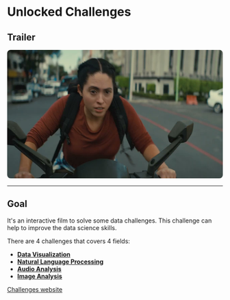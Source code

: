 # Unlocked Challenges

## Trailer

<a href="https://www.youtube.com/watch?v=amAcnesmUDI" target="_blank">
 <img src="./assets/img/00.jpg" alt="Watch the video" width="600" height="300" style="border-radius: 8px 8px"/>
</a>

---

## Goal

It's an interactive film to solve some data challenges.
This challenge can help to improve the data science skills.

There are 4 challenges that covers 4 fields:

- [**Data Visualization**]()
- [**Natural Language Processing**](./challenge_2/)
- [**Audio Analysis**](./challenge_3)
- [**Image Analysis**](./challenge_4)

[Challenges website](https://www.hp.com/us-en/workstations/industries/data-science/unlocked-with-z.html)
